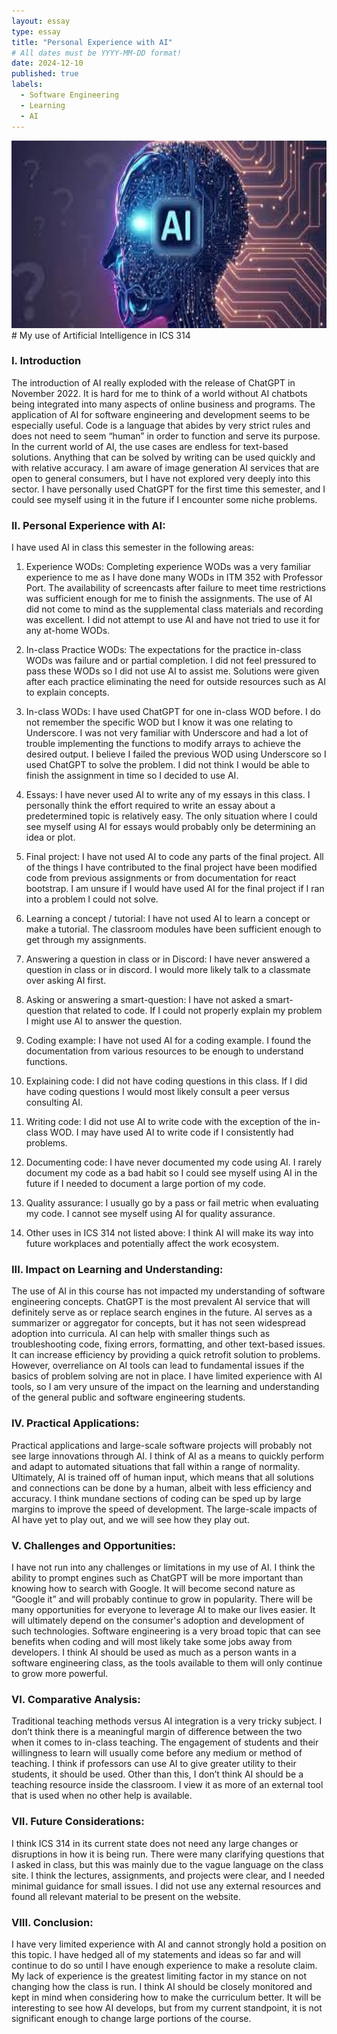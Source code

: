 ```yaml
---
layout: essay
type: essay
title: "Personal Experience with AI"
# All dates must be YYYY-MM-DD format!
date: 2024-12-10
published: true
labels:
  - Software Engineering
  - Learning
  - AI
---
```


<img height = "300px" class="rounded float-start pe-4" src="../img/AI.jpg">
# My use of Artificial Intelligence in ICS 314

### I. Introduction
The introduction of AI really exploded with the release of ChatGPT in November 2022. It is hard for me to think of a world without AI chatbots being integrated into many aspects of online business and programs. The application of AI for software engineering and development seems to be especially useful. Code is a language that abides by very strict rules and does not need to seem “human” in order to function and serve its purpose. In the current world of AI, the use cases are endless for text-based solutions. Anything that can be solved by writing can be used quickly and with relative accuracy. I am aware of image generation AI services that are open to general consumers, but I have not explored very deeply into this sector. I have personally used ChatGPT for the first time this semester, and I could see myself using it in the future if I encounter some niche problems.

### II. Personal Experience with AI:
I have used AI in class this semester in the following areas:

  1. Experience WODs: Completing experience WODs was a very familiar experience to me as I have done many WODs in ITM 352 with Professor Port. The availability of screencasts after failure to meet time restrictions was sufficient enough for me to finish the assignments. The use of AI did not come to mind as the supplemental class materials and recording was excellent. I did not attempt to use AI and have not tried to use it for any at-home WODs.

  2. In-class Practice WODs: The expectations for the practice in-class WODs was failure and or partial completion. I did not feel pressured to pass these WODs so I did not use AI to assist me. Solutions were given after each practice eliminating the need for outside resources such as AI to explain concepts.

  3. In-class WODs: I have used ChatGPT for one in-class WOD before. I do not remember the specific WOD but I know it was one relating to Underscore. I was not very familiar with Underscore and had a lot of trouble implementing the functions to modify arrays to achieve the desired output. I believe I failed the previous WOD using Underscore so I used ChatGPT to solve the problem. I did not think I would be able to finish the assignment in time so I decided to use AI.

  4. Essays: I have never used AI to write any of my essays in this class. I personally think the effort required to write an essay about a predetermined topic is relatively easy. The only situation where I could see myself using AI for essays would probably only be determining an idea or plot.

  5. Final project: I have not used AI to code any parts of the final project. All of the things I have contributed to the final project have been modified code from previous assignments or from documentation for react bootstrap. I am unsure if I would have used AI for the final project if I ran into a problem I could not solve.

  6. Learning a concept / tutorial: I have not used AI to learn a concept or make a tutorial. The classroom modules have been sufficient enough to get through my assignments.

  7. Answering a question in class or in Discord: I have never answered a question in class or in discord. I would more likely talk to a classmate over asking AI first.

  8. Asking or answering a smart-question: I have not asked a smart-question that related to code. If I could not properly explain my problem I might use AI to answer the question.

  9. Coding example: I have not used AI for a coding example. I found the documentation from various resources to be enough to understand functions.

  10. Explaining code: I did not have coding questions in this class. If I did have coding questions I would most likely consult a peer versus consulting AI.

  11. Writing code: I did not use AI to write code with the exception of the in-class WOD. I may have used AI to write code if I consistently had problems.

  12. Documenting code: I have never documented my code using AI. I rarely document my code as a bad habit so I could see myself using AI in the future if I needed to document a large portion of my code.

  13. Quality assurance: I usually go by a pass or fail metric when evaluating my code. I cannot see myself using AI for quality assurance.

  14. Other uses in ICS 314 not listed above: I think AI will make its way into future workplaces and potentially affect the work ecosystem.


### III. Impact on Learning and Understanding:
The use of AI in this course has not impacted my understanding of software engineering concepts. ChatGPT is the most prevalent AI service that will definitely serve as or replace search engines in the future. AI serves as a summarizer or aggregator for concepts, but it has not seen widespread adoption into curricula. AI can help with smaller things such as troubleshooting code, fixing errors, formatting, and other text-based issues. It can increase efficiency by providing a quick retrofit solution to problems. However, overreliance on AI tools can lead to fundamental issues if the basics of problem solving are not in place. I have limited experience with AI tools, so I am very unsure of the impact on the learning and understanding of the general public and software engineering students.

### IV. Practical Applications:
Practical applications and large-scale software projects will probably not see large innovations through AI. I think of AI as a means to quickly perform and adapt to automated situations that fall within a range of normality. Ultimately, AI is trained off of human input, which means that all solutions and connections can be done by a human, albeit with less efficiency and accuracy. I think mundane sections of coding can be sped up by large margins to improve the speed of development. The large-scale impacts of AI have yet to play out, and we will see how they play out.

### V. Challenges and Opportunities:
I have not run into any challenges or limitations in my use of AI. I think the ability to prompt engines such as ChatGPT will be more important than knowing how to search with Google. It will become second nature as “Google it” and will probably continue to grow in popularity. There will be many opportunities for everyone to leverage AI to make our lives easier. It will ultimately depend on the consumer's adoption and development of such technologies. Software engineering is a very broad topic that can see benefits when coding and will most likely take some jobs away from developers. I think AI should be used as much as a person wants in a software engineering class, as the tools available to them will only continue to grow more powerful.

### VI. Comparative Analysis:
Traditional teaching methods versus AI integration is a very tricky subject. I don’t think there is a meaningful margin of difference between the two when it comes to in-class teaching. The engagement of students and their willingness to learn will usually come before any medium or method of teaching. I think if professors can use AI to give greater utility to their students, it should be used. Other than this, I don’t think AI should be a teaching resource inside the classroom. I view it as more of an external tool that is used when no other help is available.

### VII. Future Considerations:
I think ICS 314 in its current state does not need any large changes or disruptions in how it is being run. There were many clarifying questions that I asked in class, but this was mainly due to the vague language on the class site. I think the lectures, assignments, and projects were clear, and I needed minimal guidance for small issues. I did not use any external resources and found all relevant material to be present on the website.

### VIII. Conclusion:
I have very limited experience with AI and cannot strongly hold a position on this topic. I have hedged all of my statements and ideas so far and will continue to do so until I have enough experience to make a resolute claim. My lack of experience is the greatest limiting factor in my stance on not changing how the class is run. I think AI should be closely monitored and kept in mind when considering how to make the curriculum better. It will be interesting to see how AI develops, but from my current standpoint, it is not significant enough to change large portions of the course.
